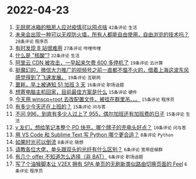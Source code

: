 # 2022-04-23

1. [无厨房冰箱的租房人应对疫情可以囤点啥](https://www.v2ex.com/t/848712) `42条评论` `生活`
1. [未来会出现一种可以无视防火墙，所有人都能自由使用，自由浏览的技术吗？](https://www.v2ex.com/t/848719) `28条评论` `程序员`
1. [有时发现 B 站很难用](https://www.v2ex.com/t/848715) `27条评论` `哔哩哔哩`
1. [什么是 "核酸"?](https://www.v2ex.com/t/848725) `22条评论` `生活`
1. [阿里云 CDN 被攻击，一早起来欠费 600 多停机了](https://www.v2ex.com/t/848720) `19条评论` `云计算`
1. [挺魔幻的，微信大力推广的视频号之前一直都不愠不火的，借着上海这波东风感觉得到了飞速发展。](https://www.v2ex.com/t/848709) `19条评论` `互联网`
1. [噩耗，早上被通知 51 加班 3 天](https://www.v2ex.com/t/848707) `16条评论` `职场话题`
1. [想寄电脑主机回家，目前最佳方案是什么](https://www.v2ex.com/t/848733) `15条评论` `硬件`
1. [今天用 winscp+root 去改配置文件，被挂在群里吊。。。](https://www.v2ex.com/t/848727) `15条评论` `程序员`
1. [有多少今天还在上班的？](https://www.v2ex.com/t/848722) `15条评论` `问与答`
1. [不问 996，到底有多少人过上了 955，偶尔加班还有加班费的日子](https://www.v2ex.com/t/848706) `15条评论` `生活`
1. [v 友们，想给笔记本整个 PD 快充，哪个牌子的充电头好点？](https://www.v2ex.com/t/848721) `10条评论` `问与答`
1. [用 VS Code 和 Sublime Text 写 Python 哪个更合适？](https://www.v2ex.com/t/848724) `8条评论` `Python`
1. [如果时光可以倒流](https://www.v2ex.com/t/848708) `8条评论` `随想`
1. [请教各位大佬，单头跟双头的光纤有什么区别？](https://www.v2ex.com/t/848734) `6条评论` `宽带症候群`
1. [有几个 offer 不知道怎么选择（非 BAT）](https://www.v2ex.com/t/848732) `6条评论` `职场话题`
1. [写了个油猴脚本让 V2EX 拥有 SPA 单页的无刷新类似路由切换页面的 Feel](https://www.v2ex.com/t/848726) `6条评论` `程序员`
